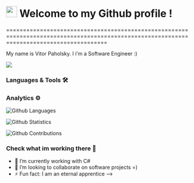 <h1><img src="https://emojis.slackmojis.com/emojis/images/1531849430/4246/blob-sunglasses.gif?1531849430" width="30"/> Welcome to my Github profile ! </h1>
==========================================================================================================================================


My name is Vitor Paholsky. I i'm a Software Engineer :)

![](http://estruyf-github.azurewebsites.net/api/VisitorHit?user=vitor-paholsky&repo=vitor-paholsky&countColorcountColor)

### Languages & Tools 🛠  


### Analytics ⚙️

![Github Languages](https://github-readme-stats.vercel.app/api/top-langs/?username=vitor-paholsky&layout=compact&count_private=true)

![Github Statistics](https://github-readme-stats.vercel.app/api/?username=vitor-paholsky&count_private=true&show_icons=true)

![Github Contributions](https://github-readme-streak-stats.herokuapp.com/?user=vitor-paholsky&hide_border=true)

### Check what im working there 👋

- 🌱 I’m currently working with C#
- 👯 I’m looking to collaborate on software projects =)
- ⚡ Fun fact: I am an eternal apprentice
-->
